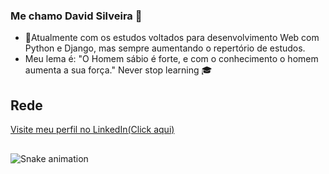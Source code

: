 ### Me chamo David Silveira 👋
- 🐍Atualmente com os estudos voltados para desenvolvimento Web com Python e Django, mas sempre aumentando o repertório de estudos.
- Meu lema é: "O Homem sábio é forte, e com o conhecimento o homem aumenta a sua força." Never stop learning :mortar_board:
## Rede
[Visite meu perfil no LinkedIn(Click aqui)](https://www.linkedin.com/in/david-daniel-silveira-619230209/)
##
![Snake animation](https://github.com/DavidSilveira80/DavidSilveira80/blob/output/github-contribution-grid-snake.svg)
<!--
**DavidSilveira80/DavidSilveira80** is a ✨ _special_ ✨ repository because its `README.md` (this file) appears on your GitHub profile.


Here are some ideas to get you started:

- 🔭 I’m currently working on ...
- 🌱 I’m currently learning ...
- 👯 I’m looking to collaborate on ...
- 🤔 I’m looking for help with ...
- 💬 Ask me about ...
- 📫 How to reach me: ...
- 😄 Pronouns: ...
- ⚡ Fun fact: ...
-->
